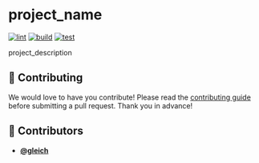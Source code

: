 <!-- DO NOT REMOVE - contributor_list:data:start:["gleich"]:end -->

# project_name

[![lint](https://github.com/github_username/project_name/actions/workflows/lint.yml/badge.svg)](https://github.com/github_username/project_name/actions/workflows/lint.yml)
[![build](https://github.com/github_username/project_name/actions/workflows/build.yml/badge.svg)](https://github.com/github_username/project_name/actions/workflows/build.yml)
[![test](https://github.com/github_username/project_name/actions/workflows/test.yml/badge.svg)](https://github.com/github_username/project_name/actions/workflows/test.yml)

project_description

## 🙌 Contributing

We would love to have you contribute! Please read the [contributing guide](CONTRIBUTING.md) before submitting a pull request. Thank you in advance!

<!-- prettier-ignore-start -->
<!-- DO NOT REMOVE - contributor_list:start -->
## 👥 Contributors


- **[@gleich](https://github.com/gleich)**

<!-- DO NOT REMOVE - contributor_list:end -->
<!-- prettier-ignore-end -->
